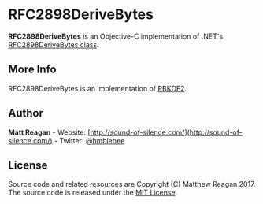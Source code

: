 # RFC2898DeriveBytes

**RFC2898DeriveBytes** is an Objective-C implementation of .NET's [RFC2898DeriveBytes class](https://msdn.microsoft.com/en-us/library/system.security.cryptography.rfc2898derivebytes(v=vs.110).aspx). 

## More Info

RFC2898DeriveBytes is an implementation of [PBKDF2](https://en.wikipedia.org/wiki/PBKDF2). 

## Author

**Matt Reagan** - Website: [http://sound-of-silence.com/](http://sound-of-silence.com/) - Twitter: [@hmblebee](https://twitter.com/hmblebee)

## License

Source code and related resources are Copyright (C) Matthew Reagan 2017. The source code is released under the [MIT License](https://opensource.org/licenses/MIT).
